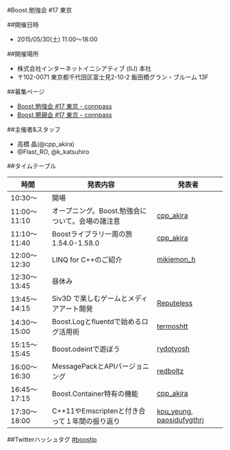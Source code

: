 #Boost.勉強会 #17 東京

##開催日時
- 2015/05/30(土) 11:00〜18:00


##開催場所
- 株式会社インターネットイニシアティブ (IIJ) 本社
- 〒102-0071 東京都千代田区富士見2-10-2 飯田橋グラン・ブルーム 13F


##募集ページ
- [Boost.勉強会 #17 東京 - connpass](http://connpass.com/event/14355/)
- [Boost.懇親会 #17 東京 - connpass](http://connpass.com/event/15094/)


##主催者&スタッフ
- 高橋 晶(@cpp_akira)
- @Flast_RO, @k_katsuhiro


##タイムテーブル

| 時間 | 発表内容 | 発表者 |
|------|----------|--------|
| 10:30〜      | 開場 | |
| 11:00〜11:10 | オープニング。Boost.勉強会について。会場の諸注意 | [cpp_akira](https://twitter.com/cpp_akira) |
| 11:10〜11:40 | Boostライブラリ一周の旅 1.54.0-1.58.0 | [cpp_akira](https://twitter.com/cpp_akira) |
| 12:00〜12:30 | LINQ for C++のご紹介 | [mikiemon_h](https://twitter.com/mikiemon_h) |
| 12:30〜13:45 | 昼休み | |
| 13:45〜14:15 | Siv3D で楽しむゲームとメディアアート開発 | [Reputeless](https://twitter.com/Reputeless) |
| 14:30〜15:00 | Boost.Logとfluentdで始めるログ活用術 | [termoshtt](https://twitter.com/termoshtt) |
| 15:15〜15:45 | Boost.odeintで遊ぼう | [rydotyosh](https://twitter.com/rydotyosh) |
| 16:00〜16:30 | MessagePackとAPIバージョニング | [redboltz](https://twitter.com/redboltz) |
| 16:45〜17:15 | Boost.Container特有の機能 | [cpp_akira](https://twitter.com/cpp_akira) |
| 17:30〜18:00 | C\+\+11やEmscriptenと付き合って１年間の振り返り | [kou_yeung](https://twitter.com/kou_yeung), [paosidufygthrj](https://twitter.com/paosidufygthrj) |


##Twitterハッシュタグ
[#boostjp](http://twitter.com/search?q=%23boostjp)



